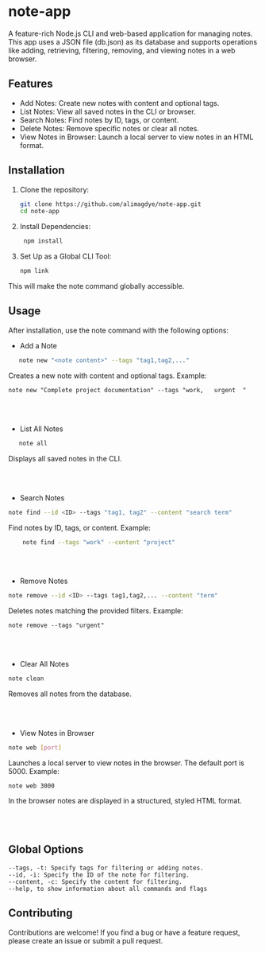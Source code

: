 # note-app
A feature-rich Node.js CLI and web-based application for managing notes. This app uses a JSON file (db.json) as its database and supports operations like adding, retrieving, filtering, removing, and viewing notes in a web browser.
## Features

- Add Notes: Create new notes with content and optional tags.
- List Notes: View all saved notes in the CLI or browser.
- Search Notes: Find notes by ID, tags, or content.
- Delete Notes: Remove specific notes or clear all notes.
- View Notes in Browser: Launch a local server to view notes in an HTML format.

## Installation

1. Clone the repository:

   ```bash
   git clone https://github.com/alimagdye/note-app.git
   cd note-app


2. Install Dependencies:

   ```bash
    npm install


3. Set Up as a Global CLI Tool:
   ```bash
   npm link

This will make the note command globally accessible.
 

## Usage

After installation, use the note command with the following options:

- Add a Note

```bash
   note new "<note content>" --tags "tag1,tag2,..."
```

Creates a new note with content and optional tags.
Example:

    note new "Complete project documentation" --tags "work,   urgent  "


<br><br>

- List All Notes
```bash
   note all
```
 Displays all saved notes in the CLI.


<br><br>

- Search Notes

```bash
note find --id <ID> --tags "tag1, tag2" --content "search term"
```
Find notes by ID, tags, or content.
Example:
```bash
    note find --tags "work" --content "project"
```


<br><br>

- Remove Notes

```bash
note remove --id <ID> --tags tag1,tag2,... --content "term"
```
Deletes notes matching the provided filters.
Example:

    note remove --tags "urgent"


<br><br>

- Clear All Notes

```bash
note clean
```
 Removes all notes from the database.


<br><br>

- View Notes in Browser
```bash
note web [port]
```
Launches a local server to view notes in the browser. The default port is 5000.
Example:

    note web 3000

In the browser notes are displayed in a structured, styled HTML format.


<br><br>

## Global Options

    --tags, -t: Specify tags for filtering or adding notes.
    --id, -i: Specify the ID of the note for filtering.
    --content, -c: Specify the content for filtering.
    --help, to show information about all commands and flags




## Contributing

Contributions are welcome! If you find a bug or have a feature request, please create an issue or submit a pull request.
